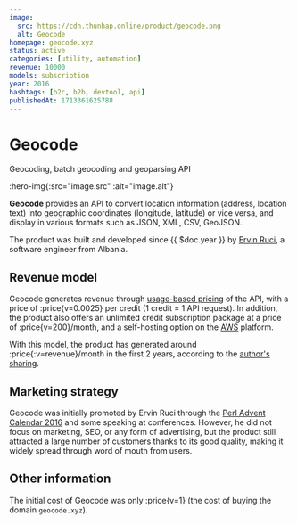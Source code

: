 ```yaml
---
image:
  src: https://cdn.thunhap.online/product/geocode.png
  alt: Geocode
homepage: geocode.xyz
status: active
categories: [utility, automation]
revenue: 10000
models: subscription
year: 2016
hashtags: [b2c, b2b, devtool, api]
publishedAt: 1713361625788
---
```


# Geocode

Geocoding, batch geocoding and geoparsing API

:hero-img{:src="image.src" :alt="image.alt"}

__Geocode__ provides an API to convert location information (address, location text) into geographic coordinates (longitude, latitude) or vice versa, and display in various formats such as JSON, XML, CSV, GeoJSON.

The product was built and developed since {{ $doc.year }} by [Ervin Ruci](https://twitter.com/geolytica), a software engineer from Albania.

## Revenue model

Geocode generates revenue through [usage-based pricing](https://geocode.xyz/pricing) of the API, with a price of :price{v=0.0025} per credit (1 credit = 1 API request). In addition, the product also offers an unlimited credit subscription package at a price of :price{v=200}/month, and a self-hosting option on the [AWS](https://aws.amazon.com/marketplace/pp/prodview-oyheuvytbpoiu) platform.

With this model, the product has generated around :price{:v=revenue}/month in the first 2 years, according to the [author's sharing](https://www.indiehackers.com/post/from-0-to-10k-mo-with-a-geoparsing-geocoding-api-in-under-two-years-JpKQTSBcILcdw0XC0Qfj).

## Marketing strategy

Geocode was initially promoted by Ervin Ruci through the [Perl Advent Calendar 2016](http://perladvent.org/2016/2016-12-16.html) and some speaking at conferences. However, he did not focus on marketing, SEO, or any form of advertising, but the product still attracted a large number of customers thanks to its good quality, making it widely spread through word of mouth from users.

## Other information

The initial cost of Geocode was only :price{v=1} (the cost of buying the domain `geocode.xyz`).
